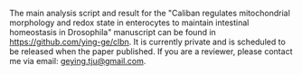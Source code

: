 The main analysis script and result for the "Caliban regulates mitochondrial morphology and redox state in enterocytes to maintain intestinal homeostasis in Drosophila" manuscript can be found in https://github.com/ying-ge/clbn. It is currently private and is scheduled to be released when the paper published. If you are a reviewer, please contact me via email: geying.tju@gmail.com.
